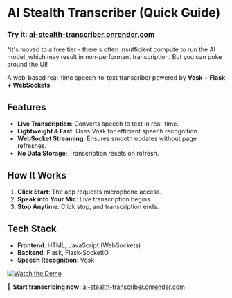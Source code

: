 # AI Stealth Transcriber (Quick Guide)

### **Try it:** [ai-stealth-transcriber.onrender.com](https://ai-stealth-transcriber.onrender.com/)

^it's moved to a free tier - there's often insufficient compute to run the AI model, which may result in non-performant transcription. But you can poke around the UI!

A web-based real-time speech-to-text transcriber powered by **Vosk + Flask + WebSockets**.

## Features

- **Live Transcription**: Converts speech to text in real-time.
- **Lightweight & Fast**: Uses Vosk for efficient speech recognition.
- **WebSocket Streaming**: Ensures smooth updates without page refreshes.
- **No Data Storage**: Transcription resets on refresh.

## How It Works

1. **Click Start**: The app requests microphone access.
2. **Speak into Your Mic**: Live transcription begins.
3. **Stop Anytime**: Click stop, and transcription ends.

## Tech Stack

- **Frontend**: HTML, JavaScript (WebSockets)
- **Backend**: Flask, Flask-SocketIO
- **Speech Recognition**: Vosk

[![Watch the Demo](https://cdn.loom.com/sessions/thumbnails/640ec177611b4fb1a41b05d3515d5d8b-9456bb35e6b0f33f-full-play.gif)](https://www.loom.com/share/640ec177611b4fb1a41b05d3515d5d8b)

🚀 **Start transcribing now:** [ai-stealth-transcriber.onrender.com](https://ai-stealth-transcriber.onrender.com/)
